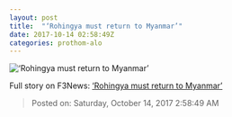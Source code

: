 ```yaml
---
layout: post
title:  "‘Rohingya must return to Myanmar’"
date: 2017-10-14 02:58:49Z
categories: prothom-alo
---
```


![‘Rohingya must return to Myanmar’](http://en.prothom-alo.com/contents/cache/images/1200x630x1/uploads/media/2017/10/14/3df79e065eb2b56a6c579fbdd7796561-Rohingyas.jpg?jadewits_media_id=152055)




Full story on F3News: [‘Rohingya must return to Myanmar’](http://www.f3nws.com/n/nSgQeC)

> Posted on: Saturday, October 14, 2017 2:58:49 AM
